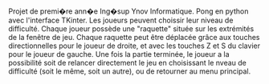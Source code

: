 Projet de premi�re ann�e Ing�sup Ynov Informatique.
Pong en python avec l'interface TKinter.
Les joueurs peuvent choissir leur niveau de difficulté.
Chaque joueur possède une "raquette" située sur les extrémités de la fenêtre de jeu.
Chaque raquette peut être déplacée grâce aux touches directionnelles pour le joueur de droite, et avec les touches Z et S du clavier pour le joueur de gauche.
Une fois la partie terminée, le joueur a la possibilité soit de relancer directement le jeu en choisissant le nveau de difficulté (soit le même, soit un autre), ou de retourner au menu principal.